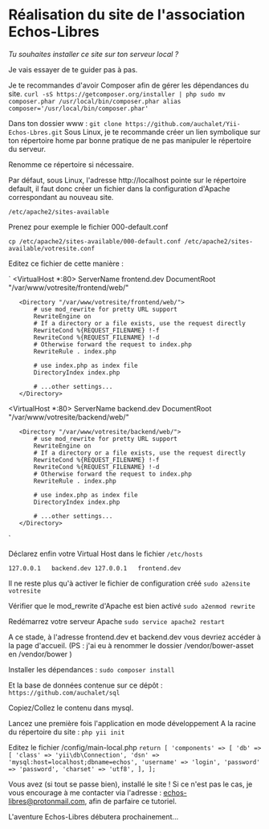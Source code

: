 # Réalisation du site de l'association **Echos-Libres**





*Tu souhaites installer ce site sur ton serveur local ?*

Je vais essayer de te guider pas à pas.


Je te recommandes d'avoir Composer afin de gérer les dépendances du site.
`
curl -sS https://getcomposer.org/installer | php
sudo mv composer.phar /usr/local/bin/composer.phar
alias composer='/usr/local/bin/composer.phar'
`


Dans ton dossier www : 
`
git clone https://github.com/auchalet/Yii-Echos-Lbres.git
`
Sous Linux, je te recommande créer un lien symbolique sur ton répertoire home par bonne pratique de ne pas
manipuler le répertoire du serveur.


Renomme ce répertoire si nécessaire.

Par défaut, sous Linux, l'adresse http://localhost pointe sur le répertoire default, il faut donc créer
un fichier dans la configuration d'Apache correspondant au nouveau site.

`
/etc/apache2/sites-available
`

Prenez pour exemple le fichier 000-default.conf

`
cp /etc/apache2/sites-available/000-default.conf /etc/apache2/sites-available/votresite.conf
`

Editez ce fichier de cette manière :

`
   <VirtualHost *:80>
       ServerName frontend.dev
       DocumentRoot "/var/www/votresite/frontend/web/"

       <Directory "/var/www/votresite/frontend/web/">
           # use mod_rewrite for pretty URL support
           RewriteEngine on
           # If a directory or a file exists, use the request directly
           RewriteCond %{REQUEST_FILENAME} !-f
           RewriteCond %{REQUEST_FILENAME} !-d
           # Otherwise forward the request to index.php
           RewriteRule . index.php

           # use index.php as index file
           DirectoryIndex index.php

           # ...other settings...
       </Directory>
   </VirtualHost>

   <VirtualHost *:80>
       ServerName backend.dev
       DocumentRoot "/var/www/votresite/backend/web/"

       <Directory "/var/www/votresite/backend/web/">
           # use mod_rewrite for pretty URL support
           RewriteEngine on
           # If a directory or a file exists, use the request directly
           RewriteCond %{REQUEST_FILENAME} !-f
           RewriteCond %{REQUEST_FILENAME} !-d
           # Otherwise forward the request to index.php
           RewriteRule . index.php

           # use index.php as index file
           DirectoryIndex index.php

           # ...other settings...
       </Directory>
   </VirtualHost>
`


Déclarez enfin votre Virtual Host dans le fichier `/etc/hosts`

`
127.0.0.1   backend.dev
127.0.0.1   frontend.dev
`

Il ne reste plus qu'à activer le fichier de configuration créé
 `sudo a2ensite votresite`

Vérifier que le mod_rewrite d'Apache est bien activé
 `sudo a2enmod rewrite`

Redémarrez votre serveur Apache 
 `sudo service apache2 restart`


A ce stade, à l'adresse frontend.dev et backend.dev vous devriez accéder à la page d'accueil.
(PS : j'ai eu à renommer le dossier /vendor/bower-asset en /vendor/bower )


Installer les dépendances :
`sudo composer install`

Et la base de données contenue sur ce dépôt : `https://github.com/auchalet/sql`

Copiez/Collez le contenu dans mysql.

Lancez une première fois l'application en mode développement
A la racine du répertoire du site : 
`php yii init`

Editez le fichier /config/main-local.php 
`
    return [
        'components' => [
            'db' => [
                'class' => 'yii\db\Connection',
                'dsn' => 'mysql:host=localhost;dbname=echos',
                'username' => 'login',
                'password' => 'password',
                'charset' => 'utf8',
            ],
        ];
`


Vous avez (si tout se passe bien), installé le site !
Si ce n'est pas le cas, je vous encourage à me contacter via l'adresse : echos-libres@protonmail.com, afin de
parfaire ce tutoriel.


L'aventure Echos-Libres débutera prochainement...



